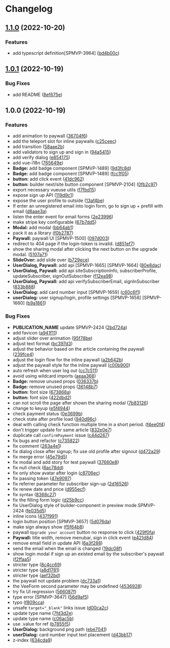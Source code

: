 # Changelog

## [1.1.0](https://github.com/storipress/builder-component/compare/v1.0.1...v1.1.0) (2022-10-20)


### Features

* add typescript definition[SPMVP-3964] ([bd4b00c](https://github.com/storipress/builder-component/commit/bd4b00c479780aac6666d337aff613342d18f11c))

## [1.0.1](https://github.com/storipress/builder-component/compare/v1.0.0...v1.0.1) (2022-10-19)

### Bug Fixes

- add README ([8ef675e](https://github.com/storipress/builder-component/commit/8ef675e56741296b24e6a64ea287893f83c80348))

## 1.0.0 (2022-10-19)

### Features

- add animation to paywall ([36704f6](https://github.com/storipress/builder-component/commit/36704f68678572b2ab4dc72c2cc1aa4b79bb13a5))
- add the teleport slot for inline paywalls ([c25ceec](https://github.com/storipress/builder-component/commit/c25ceec8cdab5d9c240019f68fc75447c73a849a))
- add transition ([58aae2b](https://github.com/storipress/builder-component/commit/58aae2b698d3044b04e3a88e45b3d65cfc2cff4c))
- add validators to sign up and sign in ([94a5415](https://github.com/storipress/builder-component/commit/94a54156a52ce1fb247b5b8d0008e0ccd7088a3e))
- add verify dialog ([e854175](https://github.com/storipress/builder-component/commit/e854175af27851bab4bd237f8169d3c863069013))
- add vue-i18n ([765649e](https://github.com/storipress/builder-component/commit/765649ec9f33dac0833927dc9a2eff916f937ab3))
- **Badge:** add badge component [SPMVP-1489] ([9d3fc8d](https://github.com/storipress/builder-component/commit/9d3fc8d567118f3016d140649412ada24bedc244))
- **Badge:** add badge component [SPMVP-1489] ([fcc1f05](https://github.com/storipress/builder-component/commit/fcc1f051e123a93f91c475ea301499fffcc1b7f9))
- **button:** add click event ([41dc962](https://github.com/storipress/builder-component/commit/41dc962576b6f12574d773668ffabf12b025b627))
- **button:** builder next/site button component [SPMVP-2104] ([0fb2c97](https://github.com/storipress/builder-component/commit/0fb2c97eb514d017baa63fe4ce8cceab3b74f15a))
- export necessary vueuse utils ([f7fbd15](https://github.com/storipress/builder-component/commit/f7fbd156b038a60c9a9393a6456489f75c04c597))
- expose sign up API ([119d9c1](https://github.com/storipress/builder-component/commit/119d9c1eb6fe2c9c464e522c4d78592c45f15cf0))
- expose the user profile to outside ([13af4be](https://github.com/storipress/builder-component/commit/13af4be1fc600e1e3669fa7c8034b077cb201e08))
- If enter an unregistered email into login form, go to sign up + prefill with email ([d8aae3a](https://github.com/storipress/builder-component/commit/d8aae3a05612db36483fb836c4abaf029bca2e7a))
- listen the enter event for email forms ([2e23996](https://github.com/storipress/builder-component/commit/2e23996865a29ceda0bfe2bad24be92b13ba2c72))
- make stripe key configurable ([67b7dd5](https://github.com/storipress/builder-component/commit/67b7dd54058514322441cadd6ad0074081914aca))
- **Modal:** add modal ([bb64ab1](https://github.com/storipress/builder-component/commit/bb64ab1b32d8b7afc57dacc6cc8204de651d7644))
- pack it as a library ([f0b2787](https://github.com/storipress/builder-component/commit/f0b2787bc2088b1f320509b4d23064c6d3a8d855))
- **Paywall:** paywall UI [SPMVP-1500] ([097d003](https://github.com/storipress/builder-component/commit/097d00380be32a4577af3a7b82e4ab20203d24ff))
- redirect to 404 page if the login-token is invalid. ([d851ef7](https://github.com/storipress/builder-component/commit/d851ef7c69ea9ea301d987e96f6cdee83d0cdc22))
- show the sharing modal after clicking the next button on the upgrade modal. ([5107a71](https://github.com/storipress/builder-component/commit/5107a7115c8511059df439950212e8e63088d08b))
- **SlideOver:** add slide over ([b729ece](https://github.com/storipress/builder-component/commit/b729ecef231fef0c1e292fff49ba6e43b6537488))
- **UserDialog, Paywall:** add api [SPMVP-1665] [SPMVP-1664] ([80e8dac](https://github.com/storipress/builder-component/commit/80e8dac9dab53bd13140e05e9e2b2499e9cf0f2a))
- **UserDialog, Paywall:** add api siteSubscriptionInfo, subscriberProfile, updateSubscriber, signOutSubscriber ([f12ea98](https://github.com/storipress/builder-component/commit/f12ea98f69ec5509eb92d9c92e16935f2d92bfcb))
- **UserDialog, Paywall:** add api verifySubscriberEmail, signInSubscriber ([833b888](https://github.com/storipress/builder-component/commit/833b8887e444c1312dba03e11ea2f9d3b5192adc))
- **UserDialog:** add card number input [SPMVP-1659] ([c60c6f1](https://github.com/storipress/builder-component/commit/c60c6f1a1d336736fc8781ae6bd048cc137956d3))
- **userDialog:** user signup/login, profile settings [SPMVP-1658] [SPMVP-1660] ([b9a1861](https://github.com/storipress/builder-component/commit/b9a18614c44b470945d7728599d2ae8bcd4cd652))

### Bug Fixes

- **PUBLICATION_NAME** update SPMVP-2424 ([2bd724a](https://github.com/storipress/builder-component/commit/2bd724a8f26a2fe6285fa436f158377f4f92f8ca))
- add favicon ([a941f11](https://github.com/storipress/builder-component/commit/a941f11b8039dfc9be4a6cdad5c7df82283b8a7b))
- adjust slider over animation ([95f78be](https://github.com/storipress/builder-component/commit/95f78be9b0d6bdff4051bfdce5b7fa2ef8f8523a))
- adjust text format ([bc397d3](https://github.com/storipress/builder-component/commit/bc397d321fcda68d8b898df4857f788860a26161))
- adjust the behavior based on the article containing the paywall ([239fce4](https://github.com/storipress/builder-component/commit/239fce44cf994deef9b175ca3d92fa239921fad3))
- adjust the login flow for the inline paywall ([a2b642b](https://github.com/storipress/builder-component/commit/a2b642b58f601a884ff6f4b0ffdba951330a438a))
- adjust the paywall style for the inline paywall ([c00b900](https://github.com/storipress/builder-component/commit/c00b900050975d83d3c4822550520ac9b426800e))
- auto refresh when user log out ([cc7c511](https://github.com/storipress/builder-component/commit/cc7c5114df3e0d353aec6a658edb22bf8c09db61))
- avoid using wildcard imports ([aeaa368](https://github.com/storipress/builder-component/commit/aeaa368aa561b6e6cffd7e4a7ee8c56220a9b08f))
- **Badge:** remove unused props ([036337b](https://github.com/storipress/builder-component/commit/036337b2d9a4904cfe6b8b8af1940cc2a416e7da))
- **Badge:** remove unused props ([36148b7](https://github.com/storipress/builder-component/commit/36148b7c824e51ee164a781dd9b409e83e00eeb2))
- **button:** font size ([673868a](https://github.com/storipress/builder-component/commit/673868a49be8e61265ed736c106f8ad67c3deabd))
- **button:** font size ([422dbd2](https://github.com/storipress/builder-component/commit/422dbd245179df86ddcbcc8a00f4e1e0b113ca16))
- can not scroll the page after shown the sharing modal ([7b83126](https://github.com/storipress/builder-component/commit/7b8312698d92b803a3883d270d099588873f923c))
- change to keyup ([e5f4944](https://github.com/storipress/builder-component/commit/e5f4944cf5daee7daa29216f526b73dab44f070f))
- check payment status ([0e3699b](https://github.com/storipress/builder-component/commit/0e3699b0b3d62689cd10b9e253064e0d6f40855b))
- check state after profile load ([940d96c](https://github.com/storipress/builder-component/commit/940d96c0d0d5b7c1f576c8d8c35c95b590b5acfc))
- deal with calling check function multiple time in a short period. ([f4ee0f4](https://github.com/storipress/builder-component/commit/f4ee0f417ac510a1c37499e16e276b8c9e9b1c75))
- don't trigger update for same article ([832e0e7](https://github.com/storipress/builder-component/commit/832e0e76ad868b7e65b7acb34cd0671017684a7d))
- duplicate call `confirmPayment` issue ([c44d267](https://github.com/storipress/builder-component/commit/c44d267018d6bbda11131ac9ef37bbdaa4ec3a61))
- fix bugs and refactor ([c735822](https://github.com/storipress/builder-component/commit/c7358224febe1f277d0ea03c3c9003a4ac1e7265))
- fix comment ([263a4e1](https://github.com/storipress/builder-component/commit/263a4e13a3e7cbdc4a34a9bf3c7de37362a5fd68))
- fix dialog close after signup; fix use old profile after signout ([d472a29](https://github.com/storipress/builder-component/commit/d472a29a16bdd02a71cf1bf89f3b3f7a7e235e35))
- fix merge error ([45e79d5](https://github.com/storipress/builder-component/commit/45e79d5d6c79502c4fe47b9fbb665460d94abb51))
- fix modal and add story for test paywall ([37660e8](https://github.com/storipress/builder-component/commit/37660e8376031c2daf2d4edf11f6978703ec96f8))
- fix null check ([6ac78dd](https://github.com/storipress/builder-component/commit/6ac78dd1fb9a618306f59605d312f9fac18348cd))
- fix only show avatar after login ([c8706ec](https://github.com/storipress/builder-component/commit/c8706ec9f19826962951e0db01d078f8a6645997))
- fix passing token ([47e9097](https://github.com/storipress/builder-component/commit/47e90976c63f2cb48baf6c350731b8685e28416a))
- fix referrer parameter for subscriber sign-up ([2d16526](https://github.com/storipress/builder-component/commit/2d1652674d827af269f0440a9dec8ba810316ca6))
- fix renew date and price ([d955ecf](https://github.com/storipress/builder-component/commit/d955ecf71048d14e286efad351fab1acc1e6b8e0))
- fix syntax ([8368c27](https://github.com/storipress/builder-component/commit/8368c270fc1622c433a3e9cdcdd94e46bf13637b))
- fix the filling form logic ([d25b9cc](https://github.com/storipress/builder-component/commit/d25b9ccaf05a40bf5950ac719d2ad0bf818c1271))
- fix UserDialog style of builder-component in preview mode SPMVP-2424 ([fe035d5](https://github.com/storipress/builder-component/commit/fe035d59a2807d3fa6ad543a831dbd82e6b6cf2b))
- inline icons ([437f991](https://github.com/storipress/builder-component/commit/437f991c6f31e749dde378c81622e12e7a9cb8e2))
- login button position [SPMVP-3657] ([5d076da](https://github.com/storipress/builder-component/commit/5d076da054689255268a75e014d5c44ed545a578))
- make sign always show ([f5f64b8](https://github.com/storipress/builder-component/commit/f5f64b8cbb3fa4bfe24ec3f678ce7e0e61f59119))
- paywall `Upgrade your account` button no response to click ([429f0fa](https://github.com/storipress/builder-component/commit/429f0fa70f6cd4c75a9ae32d32e1c167644d844a))
- **Paywall:** title width, remove menubar, sign in click event ([e421d84](https://github.com/storipress/builder-component/commit/e421d84cadd3fb31b240ad1fd979d9ce3632705c))
- remove email field in update API ([6a3f288](https://github.com/storipress/builder-component/commit/6a3f2882f5632bfb4e899ccafb3b4fb27aec9a1b))
- send the email when the email is changed ([19dc08f](https://github.com/storipress/builder-component/commit/19dc08f19c050ac56768347c657522d5a4775403))
- show login modal if sign up an existed email by the subscriber's paywall ([f2ffaa5](https://github.com/storipress/builder-component/commit/f2ffaa51ec6c4f92548540d8e66dc74b1e437a2c))
- stricter type ([8c4cc69](https://github.com/storipress/builder-component/commit/8c4cc69c191d7efd40213cc663d3ae45b58f2702))
- stricter type ([a8d1781](https://github.com/storipress/builder-component/commit/a8d178171a1dc408b231f335c2fe969b5bbfaddb))
- stricter type ([aef32bd](https://github.com/storipress/builder-component/commit/aef32bd890e971e4452e8dec6a96ab938e872fd2))
- the paywall not update problem ([dc733a1](https://github.com/storipress/builder-component/commit/dc733a1fbbf932d29517a8e23bdf98e900f538c1))
- the VeeForm second parameter may be undefined ([4536928](https://github.com/storipress/builder-component/commit/45369288561d2dab277128cf7ee567759aeb8e10))
- try fix UI regression ([566087f](https://github.com/storipress/builder-component/commit/566087f7d82eed7e939d914752bec60b6ff8a5f2))
- type error [SPMVP-3647] ([56d9af5](https://github.com/storipress/builder-component/commit/56d9af5e935d388a548ee20923f1adadc8809f0d))
- typo ([f809cca](https://github.com/storipress/builder-component/commit/f809cca95a75914c11c5424f89484864b77f867e))
- unsafe `target="_blank"` links issue ([d00ca2c](https://github.com/storipress/builder-component/commit/d00ca2c836e8637806af03f2192fe8ccf4851d87))
- update type name ([7fd3d2e](https://github.com/storipress/builder-component/commit/7fd3d2e92968afe7709c8000844d4b0cc3122c1f))
- update type name ([c06ac5b](https://github.com/storipress/builder-component/commit/c06ac5b4fdafde4cd19d21d5fa528b6b0ae93f83))
- use .value for ref ([b7855f5](https://github.com/storipress/builder-component/commit/b7855f51239bcedb58233003dda91c1a501b9120))
- **UserDialog:** background png path ([ebe7041](https://github.com/storipress/builder-component/commit/ebe70411c83954a6d69dda6d95c1c0a77c31c2e1))
- **userDialog:** card number input text placement ([d43bb17](https://github.com/storipress/builder-component/commit/d43bb17df89de2296c274767f412c8eaaa5d0191))
- z-index ([634cda9](https://github.com/storipress/builder-component/commit/634cda9f5ff88b7e03d79519ade14c1b71ad60ac))
